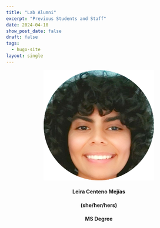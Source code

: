 ```yaml
---
title: "Lab Alumni"
excerpt: "Previous Students and Staff"
date: 2024-04-10
show_post_date: false
draft: false
tags:
  - hugo-site
layout: single
---
```


<div style="text-align: center;">
<img src="LeiraCentenoMejias.png" width="300">

#### Leira Centeno Mejías
#### (she/her/hers)
#### MS Degree
</div>
